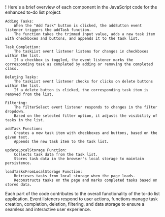 ! Here's a brief overview of each component in the JavaScript code for the enhanced to-do list project:

    Adding Tasks:
        When the "Add Task" button is clicked, the addButton event listener triggers the addTask function.
        The function takes the trimmed input value, adds a new task item with checkboxes and buttons, and appends it to the task list.

    Task Completion:
        The taskList event listener listens for changes in checkboxes within the list.
        If a checkbox is toggled, the event listener marks the corresponding task as completed by adding or removing the completed class.

    Deleting Tasks:
        The taskList event listener checks for clicks on delete buttons within the list.
        If a delete button is clicked, the corresponding task item is removed from the list.

    Filtering:
        The filterSelect event listener responds to changes in the filter dropdown.
        Based on the selected filter option, it adjusts the visibility of tasks in the list.

    addTask Function:
        Creates a new task item with checkboxes and buttons, based on the given text.
        Appends the new task item to the task list.

    updateLocalStorage Function:
        Collects task data from the task list.
        Stores task data in the browser's local storage to maintain persistence.

    loadTasksFromLocalStorage Function:
        Retrieves tasks from local storage when the page loads.
        Reconstructs tasks on the page and marks completed tasks based on stored data.

Each part of the code contributes to the overall functionality of the to-do list application. Event listeners respond to user actions, functions manage task creation, completion, deletion, filtering, and data storage to ensure a seamless and interactive user experience.
